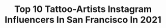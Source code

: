 ---
title: Top 10 Tattoo-Artists Instagram Influencers In San Francisco In 2021
description: >-
  Find top tattoo-artists Instagram influencers in San Francisco in 2021. Most popular hashtags: #tattoo #tattooartist #bayareatattoo #sanfrancisco.
platform: Instagram
hits: 17
text_top: Identify the best Instagram influencers on inBeat.
text_bottom: inBeat holds 17 Instagram influencers like this in San Francisco, United States for you to collaborate.
profiles:
  - username: "oliver_kenton"
    fullname: >-
      Oliver Kenton
    bio: >-
      •San Francisco •Booking link below 📩
    location: "United States"
    followers: 39311
    engagement: 175
    commentsToLikes: 0.013084
    id: ck6ts9uiz3jys0j71wayrxxxy
    verified: false
    hashtags: "#geometrip, #tattoosnob, #ornamentaltattoo, #sanfranciscotattooartist"
  - username: "_brucius_"
    fullname: >-
      𝕭𝖗𝖚̈𝖈𝖎𝖚𝖘
    bio: >-
      ➕ BLACKWORK➕NATURE➕ Fine lines etching specialist Sculptor of lines owner BLACK SERUM @blkserum San Francisco BOOKINGS:
    location: "United States"
    followers: 33936
    engagement: 151
    commentsToLikes: 0.027313
    id: ck13b3lagti470i197yhqp2n0
    verified: false
    hashtags: "#tattooparlor, #inked, #haeckel, #scietificillustration"
  - username: "flipshades"
    fullname: >-
      Ol’ Snake Face
    bio: >-
      #TATTOURIST BOOKS ALWAYS OPEN📖 DM to book in for a tattoo Artists/owners DM to set up a guest spot 👌🏻 #whereisflipshadesnow #
    location: "United States"
    followers: 24603
    engagement: 296
    commentsToLikes: 0.044910
    id: ck5hk216whnh00i11l1vhnk12
    verified: false
    hashtags: "#crystals, #stickertattoo, #1000crystalclub, #3dtattoo"
  - username: "whotattooedyou"
    fullname: >-
      🤡WHO TATTOO🤡 SAN FRANCISCO, CA
    bio: >-
      Shop is temporarily closed** If you are interested in a tattoo please fill out form below:
    location: "United States"
    followers: 18453
    engagement: 1038
    commentsToLikes: 0.008307
    id: ck6u3x9oa0exh0j7130mkwc2z
    verified: false
    hashtags: "#solidink, #bayareatattoo, #bayareatattooartist, #tattooideas"
  - username: "lvndxnisdevd"
    fullname: >-
      𝔏𝔞𝔫𝔡𝔬𝔫 ॐ 𝔅𝔦𝔰𝔰𝔢𝔱𝔱
    bio: >-
      ƪ( `▿▿▿▿´ƪ)(ψ｀∇´)ψ ⛓ | 𝔏𝔬𝔳𝔢 <<< 𝔏𝔬𝔶𝔞𝔩𝔱𝔶 |🩸🩸 ⛓ | ℜ𝔢𝔫𝔬, 𝔑𝔢𝔳𝔞𝔡𝔞 | 775 | 916 |🩸🩸 ⛓ | 𝔇𝔲𝔱𝔶 𝔖𝔬𝔠𝔦𝔞𝔩 𝔒𝔲𝔱𝔯𝔢𝔞𝔠𝔥 𝔒𝔣𝔣𝔦𝔠𝔢𝔯 |🩸🩸
    location: "United States"
    followers: 32531
    engagement: 117
    commentsToLikes: 0.028871
    id: ck5qb6fqik1tv0i11zax8jgdn
    verified: false
    hashtags: "#photooftheday, #landscape, #naturephotography, #travelphotography"
  - username: "akb_future"
    fullname: >-
      Angelo| Tattoo Booking Manager
    bio: >-
      🔥Tattoo Booking🔥 @lalaellsworth | @tattoosbyzay | @v_ngata | @yamz5700 | @teeknow | @tongarasta | @gusbyrdtat2 | @sam_tattoo ⬇️link below⬇️
    location: "United States"
    followers: 29253
    engagement: 210
    commentsToLikes: 0.006730
    id: ck9h9t0g99um30j78l13zyywz
    verified: false
    hashtags: "#polynesia, #legtattoo, #frostcitytattoo, #tattoolife"
  - username: "jakabtattoo"
    fullname: >-
      Dezső Jakab
    bio: >-
      Switzerland , Sweden , USA , Germany 🛸🛸🛸
    location: "United States"
    followers: 21458
    engagement: 647
    commentsToLikes: 0.013321
    id: ck6ts9w5x3k9q0j71aw8sred2
    verified: false
    hashtags: "#tattoodesign, #artist, #blacktattoos, #tattooart"
  - username: "gareth.egan"
    fullname: >-
      Gareth Egan
    bio: >-
      Author. Poet. Human New book on sale now 🔻🔻🔻🔻
    location: "United States"
    followers: 96570
    engagement: 103
    commentsToLikes: 0.019493
    id: ck134z303yw880i19xu1y8287
    verified: false
    hashtags: "#eastvillage, #weddingrings, #baltimore, #quotesdaily"
  - username: "liannadefleur"
    fullname: >-
      Lianna | Tattoo Artist
    bio: >-
      she/her 📍Oakland, CA Diving Swallow Tattoo ________________________ booking ↓ FAQ ↓ pricing
    location: "United States"
    followers: 25941
    engagement: 656
    commentsToLikes: 0.022970
    id: ck0w0efpzds7w0i19rc6jod24
    verified: false
    hashtags: "#oaklandtattooartist, #peonytattoo, #delicatetattoos, #liannatattoos"
  - username: "ianreynold"
    fullname: >-
      Ian Reynold
    bio: >-
      • Artist • Tattooer at Castro Tattoo • San Francisco Email all inquiries • ianreynold@gmail.com Music • @needyempty • No DMs 🖤 @samsquanch 🖤
    location: "United States"
    followers: 27837
    engagement: 159
    commentsToLikes: 0.011958
    id: ck0w0edr7drx50i19iyu1qy3r
    verified: false
    hashtags: "#botanicaltattoo, #sftattoo, #btattooing, #delicatetattoo"
---